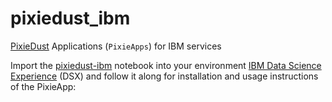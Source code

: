 # pixiedust_ibm

[PixieDust](https://github.com/ibm-watson-data-lab/pixiedust) Applications (`PixieApps`) for IBM services

Import the [pixiedust-ibm](https://github.com/ibm-watson-data-lab/pixiedust_ibm/blob/master/notebooks/pixiedust-ibm.ipynb) notebook into your environment [IBM Data Science Experience](http://datascience.ibm.com/) (DSX) and follow it along for installation and usage instructions of the PixieApp:


